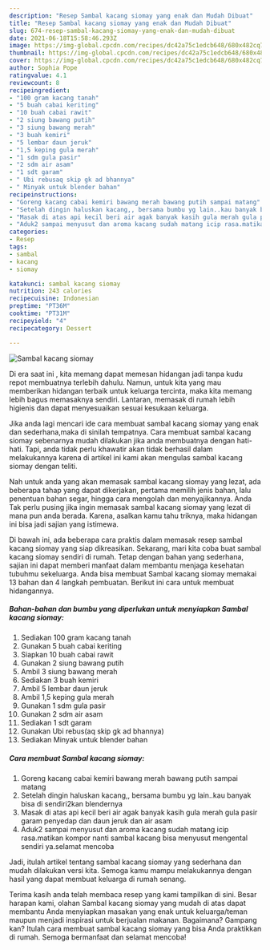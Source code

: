```yaml
---
description: "Resep Sambal kacang siomay yang enak dan Mudah Dibuat"
title: "Resep Sambal kacang siomay yang enak dan Mudah Dibuat"
slug: 674-resep-sambal-kacang-siomay-yang-enak-dan-mudah-dibuat
date: 2021-06-18T15:58:46.293Z
image: https://img-global.cpcdn.com/recipes/dc42a75c1edcb648/680x482cq70/sambal-kacang-siomay-foto-resep-utama.jpg
thumbnail: https://img-global.cpcdn.com/recipes/dc42a75c1edcb648/680x482cq70/sambal-kacang-siomay-foto-resep-utama.jpg
cover: https://img-global.cpcdn.com/recipes/dc42a75c1edcb648/680x482cq70/sambal-kacang-siomay-foto-resep-utama.jpg
author: Sophia Pope
ratingvalue: 4.1
reviewcount: 8
recipeingredient:
- "100 gram kacang tanah"
- "5 buah cabai keriting"
- "10 buah cabai rawit"
- "2 siung bawang putih"
- "3 siung bawang merah"
- "3 buah kemiri"
- "5 lembar daun jeruk"
- "1,5 keping gula merah"
- "1 sdm gula pasir"
- "2 sdm air asam"
- "1 sdt garam"
- " Ubi rebusaq skip gk ad bhannya"
- " Minyak untuk blender bahan"
recipeinstructions:
- "Goreng kacang cabai kemiri bawang merah bawang putih sampai matang"
- "Setelah dingin haluskan kacang,, bersama bumbu yg lain..kau banyak bisa di sendiri2kan blendernya"
- "Masak di atas api kecil beri air agak banyak kasih gula merah gula pasir garam penyedap dan daun jeruk dan air asam"
- "Aduk2 sampai menyusut dan aroma kacang sudah matang icip rasa.matikan kompor nanti sambal kacang bisa menyusut mengental sendiri ya.selamat mencoba"
categories:
- Resep
tags:
- sambal
- kacang
- siomay

katakunci: sambal kacang siomay 
nutrition: 243 calories
recipecuisine: Indonesian
preptime: "PT36M"
cooktime: "PT31M"
recipeyield: "4"
recipecategory: Dessert

---
```



![Sambal kacang siomay](https://img-global.cpcdn.com/recipes/dc42a75c1edcb648/680x482cq70/sambal-kacang-siomay-foto-resep-utama.jpg)

Di era  saat ini , kita memang dapat memesan hidangan jadi tanpa kudu repot membuatnya terlebih dahulu. Namun, untuk kita yang mau memberikan hidangan terbaik untuk keluarga tercinta, maka kita memang lebih bagus memasaknya sendiri. Lantaran, memasak di rumah lebih higienis dan dapat menyesuaikan sesuai kesukaan keluarga.

Jika anda lagi mencari ide cara membuat sambal kacang siomay yang enak dan sederhana,maka di sinilah tempatnya. Cara membuat sambal kacang siomay  sebenarnya mudah dilakukan jika anda membuatnya dengan hati-hati. Tapi, anda tidak perlu khawatir akan tidak berhasil dalam melakukannya 
karena di artikel ini kami akan mengulas sambal kacang siomay dengan teliti.  



Nah untuk anda yang akan memasak sambal kacang siomay yang lezat, ada beberapa tahap yang dapat dikerjakan, pertama memilih jenis bahan, lalu penentuan bahan segar, hingga cara mengolah dan menyajikannya. Anda Tak perlu pusing jika ingin memasak sambal kacang siomay yang lezat di mana pun anda berada. Karena, asalkan kamu  tahu triknya, maka hidangan ini bisa jadi sajian yang istimewa.

Di bawah ini, ada beberapa cara praktis  dalam memasak resep sambal kacang siomay yang siap dikreasikan. Sekarang, mari kita coba buat sambal kacang siomay sendiri di rumah. Tetap dengan bahan yang sederhana, sajian ini dapat memberi manfaat dalam membantu menjaga kesehatan tubuhmu sekeluarga. Anda bisa membuat Sambal kacang siomay memakai 13 bahan dan 4 langkah pembuatan. Berikut ini cara untuk membuat hidangannya.

<!--inarticleads1-->

##### Bahan-bahan dan bumbu yang diperlukan untuk menyiapkan Sambal kacang siomay:

1. Sediakan 100 gram kacang tanah
1. Gunakan 5 buah cabai keriting
1. Siapkan 10 buah cabai rawit
1. Gunakan 2 siung bawang putih
1. Ambil 3 siung bawang merah
1. Sediakan 3 buah kemiri
1. Ambil 5 lembar daun jeruk
1. Ambil 1,5 keping gula merah
1. Gunakan 1 sdm gula pasir
1. Gunakan 2 sdm air asam
1. Sediakan 1 sdt garam
1. Gunakan  Ubi rebus(aq skip gk ad bhannya)
1. Sediakan  Minyak untuk blender bahan




<!--inarticleads2-->

##### Cara membuat Sambal kacang siomay:

1. Goreng kacang cabai kemiri bawang merah bawang putih sampai matang
1. Setelah dingin haluskan kacang,, bersama bumbu yg lain..kau banyak bisa di sendiri2kan blendernya
1. Masak di atas api kecil beri air agak banyak kasih gula merah gula pasir garam penyedap dan daun jeruk dan air asam
1. Aduk2 sampai menyusut dan aroma kacang sudah matang icip rasa.matikan kompor nanti sambal kacang bisa menyusut mengental sendiri ya.selamat mencoba




Jadi, itulah artikel tentang  sambal kacang siomay  yang sederhana dan mudah dilakukan versi kita. Semoga kamu mampu melakukannya dengan hasil yang dapat membuat keluarga di rumah senang. 

Terima kasih anda telah membaca resep yang kami tampilkan di sini. Besar harapan kami, olahan  Sambal kacang siomay yang mudah di atas dapat membantu Anda menyiapkan masakan yang enak untuk keluarga/teman maupun menjadi inspirasi untuk berjualan makanan. Bagaimana? Gampang kan? Itulah cara membuat sambal kacang siomay yang bisa Anda praktikkan di rumah. Semoga bermanfaat dan selamat mencoba!

